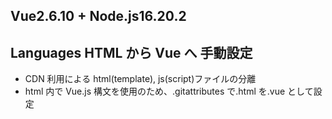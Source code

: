 ## Vue2.6.10 + Node.js16.20.2

## Languages HTML から Vue へ 手動設定

- CDN 利用による html(template), js(script)ファイルの分離
- html 内で Vue.js 構文を使用のため、.gitattributes で.html を.vue として設定
